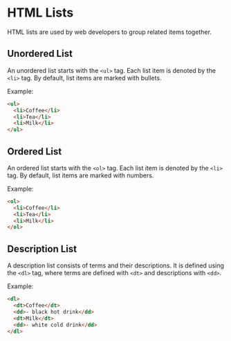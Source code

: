 # HTML Lists

HTML lists are used by web developers to group related items together.

## Unordered List
An unordered list starts with the `<ul>` tag. Each list item is denoted by the `<li>` tag. By default, list items are marked with bullets.

Example:
```html
<ul>
  <li>Coffee</li>
  <li>Tea</li>
  <li>Milk</li>
</ul>
```

## Ordered List
An ordered list starts with the `<ol>` tag. Each list item is denoted by the `<li>` tag. By default, list items are marked with numbers.

Example:
```html
<ol>
  <li>Coffee</li>
  <li>Tea</li>
  <li>Milk</li>
</ol>
```

## Description List
A description list consists of terms and their descriptions. It is defined using the `<dl>` tag, where terms are defined with `<dt>` and descriptions with `<dd>`.

Example:
```html
<dl>
  <dt>Coffee</dt>
  <dd>- black hot drink</dd>
  <dt>Milk</dt>
  <dd>- white cold drink</dd>
</dl>
```

